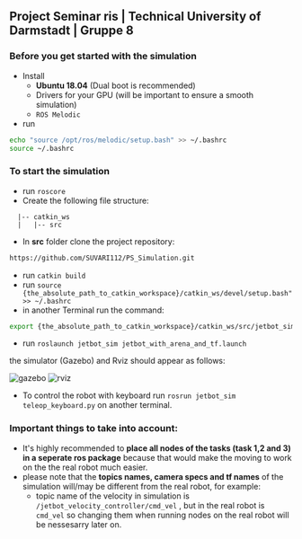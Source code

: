 ## Project Seminar ris | Technical University of Darmstadt | Gruppe 8


### Before you get started with the simulation
- Install 
  - **Ubuntu 18.04** (Dual boot is recommended)
  - Drivers for your GPU (will be important to ensure a smooth simulation)
  - `ROS Melodic`
- run 
```bash 
echo "source /opt/ros/melodic/setup.bash" >> ~/.bashrc
source ~/.bashrc
```
### To start the simulation
- run `roscore`
- Create the following file structure:
```
  |-- catkin_ws
  |   |-- src

```
- In **src** folder clone the project repository:
```bash 
https://github.com/SUVARI112/PS_Simulation.git
```
- run ``` catkin build ```
- run  ``` source  {the_absolute_path_to_catkin_workspace}/catkin_ws/devel/setup.bash" >> ~/.bashrc ```
- in another Terminal run the command:
```bash 
export {the_absolute_path_to_catkin_workspace}/catkin_ws/src/jetbot_sim/models:$GAZEBO_MODEL_PATH
```

- run ``` roslaunch jetbot_sim jetbot_with_arena_and_tf.launch ```

the simulator (Gazebo) and Rviz should appear as follows:

![gazebo](https://github.com/dansge7/Ps-Robotik/assets/131165247/1c2a0052-a90d-4c46-9941-bd3c330d4831)
![rviz](https://github.com/dansge7/Ps-Robotik/assets/131165247/f13a7529-7403-4bee-bfed-17755196cdbe)

- To control the robot with keyboard run ```rosrun jetbot_sim teleop_keyboard.py``` on another terminal.

### Important things to take into account:
- It's highly recommended to **place all nodes of the tasks (task 1,2 and 3) in a seperate ros package** because that would make the moving to work on the the real robot much easier.
- please note that the **topics names, camera specs and tf names** of the simulation will/may be different from the real robot, for example:
  - topic name of the velocity in simulation is ```/jetbot_velocity_controller/cmd_vel``` , but in the real robot is ```cmd_vel```
so changing them when running nodes on the real robot will be nessesarry later on.
